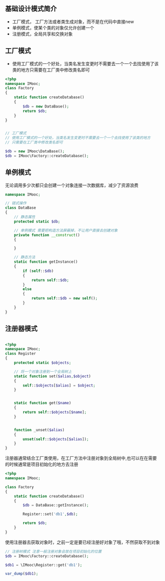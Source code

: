 ## 基础设计模式简介

- 工厂模式， 工厂方法或者类生成对象，而不是在代码中直接new
- 单例模式，使某个类的对象仅允许创建一个
- 注册模式，全局共享和交换对象



## 工厂模式

- 使用工厂模式的一个好处，当类名发生变更时不需要去一个一个去找使用了该类的地方只需要在工厂类中修改类名即可

```php
<?php
namespace IMooc;
class Factory
{
    static function createDatabase()
    {
        $db = new DataBase();
        return $db;
    }
}
```

```php

// 工厂模式
// 使用工厂模式的一个好处，当类名发生变更时不需要去一个一个去找使用了该类的地方
// 只需要在工厂类中修改类名即可

$db = new IMooc\DataBase();
$db = IMooc\Factory::createDatabase();


```



## 单例模式

无论调用多少次都只会创建一个对象连接一次数据库，减少了资源浪费

```php
namespace IMooc;

// 链式操作
class DataBase
{
    // 静态属性
    protected static $db;

    // 单例模式 需要把构造方法屏蔽掉，不让用户直接去创建对象
    private function __construct()
    {

    }

    // 静态方法
    static function getInstance()
    {
        if (self::$db)
        {
            return self::$db;
        }
        else
        {
            return self::$db = new self();
        }
    }
}
```



## 注册器模式

```php

<?php
namespace IMooc;
class Register
{
    protected static $objects;

    // 将一个对象注册到一个全局树上
    static function set($alias,$object)
    {
        self::$objects[$alias] = $object;
    }


    static function get($name)
    {
        return self::$objects[$name];
    }


    function _unset($alias)
    {
        unset(self::$objects[$alias]);
    }
}
```

注册器通常结合工厂类使用，在工厂方法中注册对象到全局树中,也可以在在需要的时候通常是项目初始化的地方去注册

```php
<?php
namespace IMooc;

class Factory
{
    static function createDatabase()
    {
        $db = DataBase::getInstance();

        Register::set('db1',$db);

        return $db;
    }
}

```

使用注册器去获取对象时，之前一定是要已经注册好对象了哦，不然获取不到对象

```php
// 注册树模式 注意一般注册对象会放在项目初始化的位置
$db = IMooc\Factory::createDatabase();

$db1 = \IMooc\Register::get('db1');

var_dump($db1);
```
